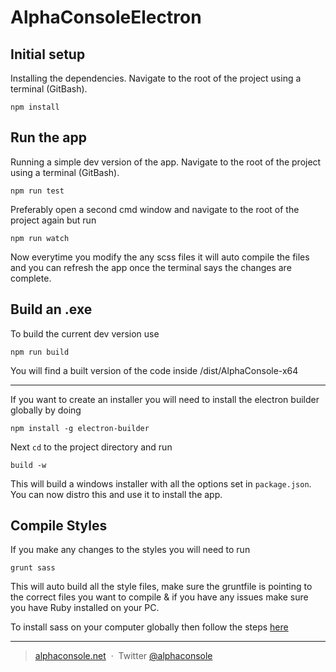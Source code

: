 # AlphaConsoleElectron

## Initial setup

Installing the dependencies. Navigate to the root of the project using a terminal (GitBash).

```
npm install
```

## Run the app

Running a simple dev version of the app. Navigate to the root of the project using a terminal (GitBash).

```
npm run test
```

Preferably open a second cmd window and navigate to the root of the project again but run 

```
npm run watch
```

Now everytime you modify the any scss files it will auto compile the files and you can refresh the app once the terminal says the changes are complete.

## Build an .exe 

To build the current dev version use

```
npm run build
```

You will find a built version of the code inside /dist/AlphaConsole-x64

---

If you want to create an installer you will need to install the electron builder globally by doing

```
npm install -g electron-builder
```

Next ``cd`` to the project directory and run

```
build -w
```

This will build a windows installer with all the options set in `` package.json ``. You can now distro this and use it to install the app.


## Compile Styles

If you make any changes to the styles you will need to run 

```
grunt sass
```

This will auto build all the style files, make sure the gruntfile is pointing to the correct files you want to compile & if you have any issues make sure you have Ruby installed on your PC.

To install sass on your computer globally then follow the steps [here](https://sass-lang.com/install) 

---

> [alphaconsole.net](http://www.alphaconsole.net/) &nbsp;&middot;&nbsp;
> Twitter [@alphaconsole](https://twitter.com/alphaconsole)
